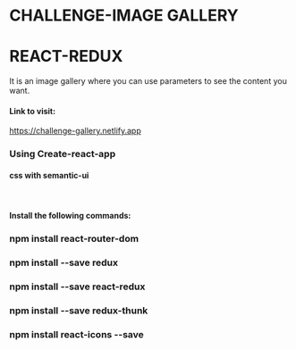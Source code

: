 # CHALLENGE-IMAGE GALLERY
# REACT-REDUX

It is an image gallery where you can use parameters to see the content you want.

#### Link to visit:
https://challenge-gallery.netlify.app


### Using Create-react-app
#### css with semantic-ui

<br/>

#### Install the following commands:

### npm install react-router-dom
### npm install --save redux
### npm install --save react-redux
### npm install --save redux-thunk
### npm install react-icons --save

